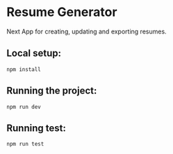 # Resume Generator

Next App for creating, updating and exporting resumes.

## Local setup:

```shell script
npm install
```

## Running the project:

```shell script
npm run dev
```

## Running test:

```shell script
npm run test
```
